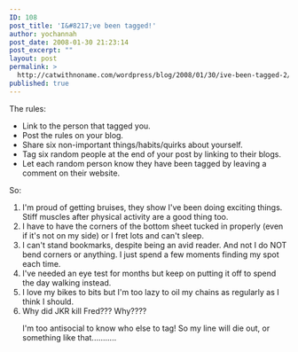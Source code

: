 ```yaml
---
ID: 108
post_title: 'I&#8217;ve been tagged!'
author: yochannah
post_date: 2008-01-30 21:23:14
post_excerpt: ""
layout: post
permalink: >
  http://catwithnoname.com/wordpress/blog/2008/01/30/ive-been-tagged-2/
published: true
---
```

The rules:
* Link to the person that tagged you.
* Post the rules on your blog.
* Share six non-important things/habits/quirks about yourself.
* Tag six random people at the end of your post by linking to their blogs.
* Let each random person know they have been tagged by leaving a comment on their website.

So:
<ol>
<li>I'm proud of getting bruises, they show I've been doing exciting things. Stiff muscles after physical activity are a good thing too.</li>
<li>I have to have the corners of the bottom sheet tucked in properly (even if it's not on my side) or I fret lots and can't sleep.</li>
<li>I can't stand bookmarks, despite being an avid reader. And not I do NOT bend corners or anything. I just spend a few moments finding my spot each time.</li>
<li>I've needed an eye test for months but keep on putting it off to spend the day walking instead.</li>
<li>I love my bikes to bits but I'm too lazy to oil my chains as regularly as I think I should.</li>
<li>Why did JKR kill Fred??? Why????</li>

I'm too antisocial to know who else to tag! So my line will die out, or something like that...........

</ol>